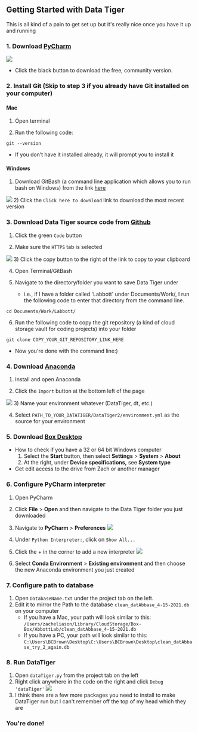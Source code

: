 ## Getting Started with Data Tiger
This is all kind of a pain to get set up but it's really nice once you have it up and running

### 1. Download [PyCharm](https://www.jetbrains.com/pycharm/download/)
![](/images/screenshots/Screen%20Shot%202022-01-26%20at%2011.40.03%20AM.png)
- Click the black button to download the free, community version. 
### 2. Install Git (Skip to step 3 if you already have Git installed on your computer)
#### Mac
1) Open terminal

2) Run the following code:

```console
git --version
 ```
- If you don’t have it installed already, it will prompt you to install it
#### Windows
1) Download GitBash (a command line application which allows you to run bash on Windows) from the link [here](https://git-scm.com/download/win)

![](/images/screenshots/Screen%20Shot%202022-01-26%20at%2011.40.43%20AM.png)
2) Click the `Click here to download` link to download the most recent version

### 3. Download Data Tiger source code from [Github](https://github.com/Populustremuloides/DataTiger2)
1) Click the green `Code` button 

2) Make sure the `HTTPS` tab is selected

![](/images/screenshots/Screen%20Shot%202022-01-26%20at%2011.41.03%20AM.png)
3) Click the copy button to the right of the link to copy to your clipboard

4) Open Terminal/GitBash

5) Navigate to the directory/folder you want to save Data Tiger under
	- i.e., if I have a folder called 'Labbott' under Documents/Work/, I run the following code to enter that directory from the command line. 
	
```console
cd Documents/Work/Labbott/
```
	
6) Run the following code to copy the git repository (a kind of cloud storage vault for coding projects) into your folder
```console
git clone COPY_YOUR_GIT_REPOSITORY_LINK_HERE
```
- Now you're done with the command line:) 
### 4. Download [Anaconda](https://www.anaconda.com/products/individual)
1) Install and open Anaconda

2) Click the `Import` button at the bottom left of the page

![](/images/screenshots/Screen%20Shot%202022-01-26%20at%201.04.39%20PM.png)
3) Name your environment whatever (DataTiger, dt, etc.)

4) Select `PATH_TO_YOUR_DATATIGER/DataTiger2/environment.yml` as the source for your environment

### 5. Download [Box Desktop](https://www.box.com/resources/downloads) 
- How to check if you have a 32 or 64 bit Windows computer
	1. Select the **Start** button, then select **Settings** > **System** > **About** 
	2. At the right, under **Device specifications,** see **System type**
- Get edit access to the drive from Zach or another manager

### 6. Configure PyCharm interpreter
1) Open PyCharm
2) Click **File** > **Open** and then navigate to the Data Tiger folder you just downloaded
3) Navigate to **PyCharm** > **Preferences**
![](/images/screenshots/Screen%20Shot%202022-01-26%20at%2011.41.51%20AM.png)
4) Under `Python Interpreter:`, click on `Show All...`
5) Click the + in the corner to add a new interpreter 
![](/images/screenshots/Screen%20Shot%202022-01-26%20at%2011.42.28%20AM.png)

6) Select **Conda Environment** > **Existing environment** and then choose the new Anaconda environment you just created
### 7. Configure path to database
1) Open `DatabaseName.txt` under the project tab on the left.
2) Edit it to mirror the Path to the database `clean_datAbbase_4-15-2021.db` on your computer
	- If you have a Mac, your path will look similar to this: `/Users/zacheliason/Library/CloudStorage/Box-Box/AbbottLab/clean_datAbbase_4-15-2021.db`
	- If you have a PC, your path will look similar to this: `C:\Users\BCBrown\Desktop\C:\Users\BCBrown\Desktop\clean_datAbbase_try_2_again.db`
### 8. Run DataTiger
1) Open `dataTiger.py` from the project tab on the left
2) Right click anywhere in the code on the right and click `Debug 'dataTiger'`
![](/images/screenshots/Screen%20Shot%202022-01-26%20at%2011.42.55%20AM.png)
3) I think there are a few more packages you need to install to make DataTiger run but I can't remember off the top of my head which they are

### You're done! 